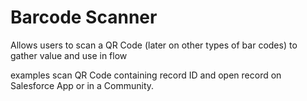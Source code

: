 # Barcode Scanner
Allows users to scan a QR Code (later on other types of bar codes) to gather value and use in flow

examples scan QR Code containing record ID and open record on Salesforce App or in a Community. 

